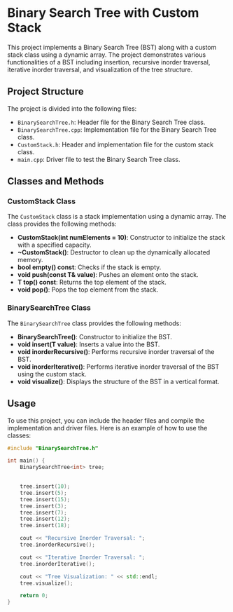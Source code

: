 # Binary Search Tree with Custom Stack

This project implements a Binary Search Tree (BST) along with a custom stack class using a dynamic array. The project demonstrates various functionalities of a BST including insertion, recursive inorder traversal, iterative inorder traversal, and visualization of the tree structure.

## Project Structure

The project is divided into the following files:
- `BinarySearchTree.h`: Header file for the Binary Search Tree class.
- `BinarySearchTree.cpp`: Implementation file for the Binary Search Tree class.
- `CustomStack.h`: Header and implementation file for the custom stack class.
- `main.cpp`: Driver file to test the Binary Search Tree class.

## Classes and Methods

### CustomStack Class

The `CustomStack` class is a stack implementation using a dynamic array. The class provides the following methods:

- **CustomStack(int numElements = 10)**: Constructor to initialize the stack with a specified capacity.
- **~CustomStack()**: Destructor to clean up the dynamically allocated memory.
- **bool empty() const**: Checks if the stack is empty.
- **void push(const T& value)**: Pushes an element onto the stack.
- **T top() const**: Returns the top element of the stack.
- **void pop()**: Pops the top element from the stack.

### BinarySearchTree Class

The `BinarySearchTree` class provides the following methods:

- **BinarySearchTree()**: Constructor to initialize the BST.
- **void insert(T value)**: Inserts a value into the BST.
- **void inorderRecursive()**: Performs recursive inorder traversal of the BST.
- **void inorderIterative()**: Performs iterative inorder traversal of the BST using the custom stack.
- **void visualize()**: Displays the structure of the BST in a vertical format.

## Usage

To use this project, you can include the header files and compile the implementation and driver files. Here is an example of how to use the classes:

```cpp
#include "BinarySearchTree.h"

int main() {
    BinarySearchTree<int> tree;

    
    tree.insert(10);
    tree.insert(5);
    tree.insert(15);
    tree.insert(3);
    tree.insert(7);
    tree.insert(12);
    tree.insert(18);

    cout << "Recursive Inorder Traversal: ";
    tree.inorderRecursive();

    cout << "Iterative Inorder Traversal: ";
    tree.inorderIterative();

    cout << "Tree Visualization: " << std::endl;
    tree.visualize();

    return 0;
}
